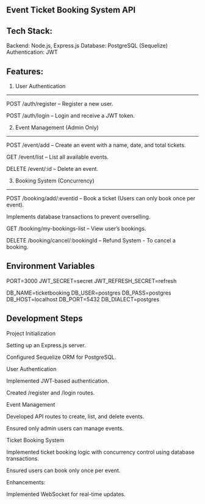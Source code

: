 Event Ticket Booking System API
-------------------------------

Tech Stack:
-----------
Backend: Node.js, Express.js
Database: PostgreSQL (Sequelize)
Authentication: JWT

Features:
---------

1. User Authentication
------------------------
POST /auth/register – Register a new user.

POST /auth/login – Login and receive a JWT token.

2. Event Management (Admin Only)
---------------------------------
POST /event/add  – Create an event with a name, date, and total tickets.

GET /event/list  – List all available events.

DELETE /event/:id – Delete an event.

3. Booking System (Concurrency)
-------------------------------
POST  /booking/add/:eventid  – Book a ticket (Users can only book once per event).

Implements database transactions to prevent overselling.

GET  /booking/my-bookings-list  – View user’s bookings.

DELETE  /booking/cancel/:bookingId – Refund System - To cancel a booking.

Environment Variables
---------------------
PORT=3000
JWT_SECRET=secret
JWT_REFRESH_SECRET=refresh

DB_NAME=ticketbooking
DB_USER=postgres
DB_PASS=postgres
DB_HOST=localhost
DB_PORT=5432
DB_DIALECT=postgres  

Development Steps
------------------
Project Initialization

Setting up an Express.js server.

Configured Sequelize ORM for PostgreSQL.

User Authentication

Implemented JWT-based authentication.

Created /register and /login routes.

Event Management

Developed API routes to create, list, and delete events.

Ensured only admin users can manage events.

Ticket Booking System

Implemented ticket booking logic with concurrency control using database transactions.

Ensured users can book only once per event.

Enhancements:

Implemented WebSocket for real-time updates.

